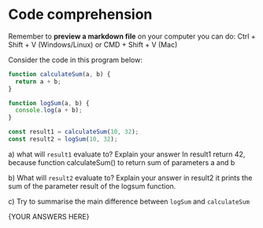 # Code comprehension

Remember to **preview a markdown file** on your computer you can do:
Ctrl + Shift + V (Windows/Linux) or CMD + Shift + V (Mac)

Consider the code in this program below:

```js
function calculateSum(a, b) {
  return a + b;
}

function logSum(a, b) {
  console.log(a + b);
}

const result1 = calculateSum(10, 32);
const result2 = logSum(10, 32);
```

a) what will `result1` evaluate to? Explain your answer
In result1 return 42, because function calculateSum() to return sum of parameters a and b

b) What will `result2` evaluate to? Explain your answer
in result2 it prints the sum of the parameter result of the logsum function.

c) Try to summarise the main difference between `logSum` and `calculateSum`

{YOUR ANSWERS HERE}
